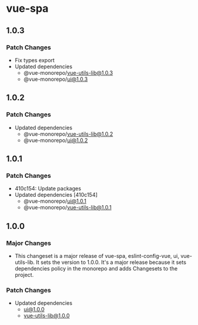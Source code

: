 # vue-spa

## 1.0.3

### Patch Changes

- Fix types export
- Updated dependencies
  - @vue-monorepo/vue-utils-lib@1.0.3
  - @vue-monorepo/ui@1.0.3

## 1.0.2

### Patch Changes

- Updated dependencies
  - @vue-monorepo/vue-utils-lib@1.0.2
  - @vue-monorepo/ui@1.0.2

## 1.0.1

### Patch Changes

- 410c154: Update packages
- Updated dependencies [410c154]
  - @vue-monorepo/ui@1.0.1
  - @vue-monorepo/vue-utils-lib@1.0.1

## 1.0.0

### Major Changes

- This changeset is a major release of vue-spa, eslint-config-vue, ui, vue-utils-lib.
  It sets the version to 1.0.0.
  It's a major release because it sets dependencies policy in the monorepo and adds Changesets to the project.

### Patch Changes

- Updated dependencies
  - ui@1.0.0
  - vue-utils-lib@1.0.0
